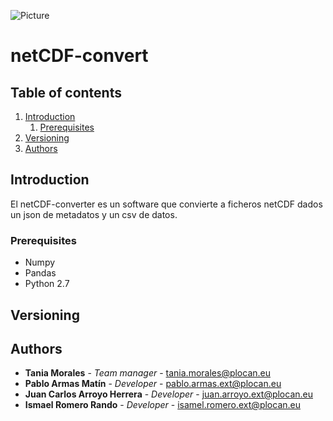 ![Picture](http://empleo.plocan.eu/static/plocan.png)
# netCDF-convert

## Table of contents

1. [Introduction](#Introduction)
	1. [Prerequisites](#Prerequisites)
1. [Versioning](#Versioning)
1. [Authors](#Authors)



## Introduction
El netCDF-converter es un software que convierte a ficheros netCDF dados un json de metadatos y un csv de datos.
### Prerequisites
- Numpy
- Pandas
- Python 2.7
## Versioning

## Authors

* **Tania Morales** - *Team manager* - tania.morales@plocan.eu
* **Pablo Armas Matín** - *Developer* - pablo.armas.ext@plocan.eu
* **Juan Carlos Arroyo Herrera** - *Developer* - juan.arroyo.ext@plocan.eu
* **Ismael Romero Rando** - *Developer* - isamel.romero.ext@plocan.eu


